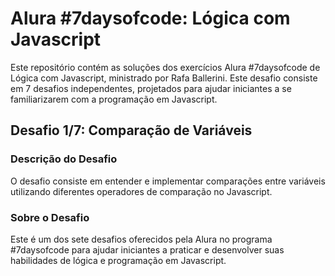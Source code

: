# Alura #7daysofcode: Lógica com Javascript

Este repositório contém as soluções dos exercícios Alura #7daysofcode de Lógica com Javascript, ministrado por Rafa Ballerini. Este desafio consiste em 7 desafios independentes, projetados para ajudar iniciantes a se familiarizarem com a programação em Javascript.

## Desafio 1/7: Comparação de Variáveis

### Descrição do Desafio

O desafio consiste em entender e implementar comparações entre variáveis utilizando diferentes operadores de comparação no Javascript.

### Sobre o Desafio

Este é um dos sete desafios oferecidos pela Alura no programa #7daysofcode para ajudar iniciantes a praticar e desenvolver suas habilidades de lógica e programação em Javascript.


